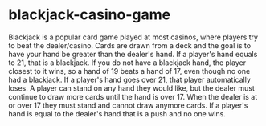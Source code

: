 # blackjack-casino-game
Blackjack is a popular card game played at most casinos, where players try to beat the dealer/casino.
Cards are drawn from a deck and the goal is to have your hand be greater than the dealer's hand. 
If a player's hand equals to 21, that is a blackjack.
If you do not have a blackjack hand, the player closest to it wins, so a hand of 19 beats a hand of 17, even though no one had a blackjack.
If a player's hand goes over 21, that player automatically loses.
A player can stand on any hand they would like, but the dealer must continue to draw more cards until the hand is over 17.
When the dealer is at or over 17 they must stand and cannot draw anymore cards.
If a player's hand is equal to the dealer's hand that is a push and no one wins.
